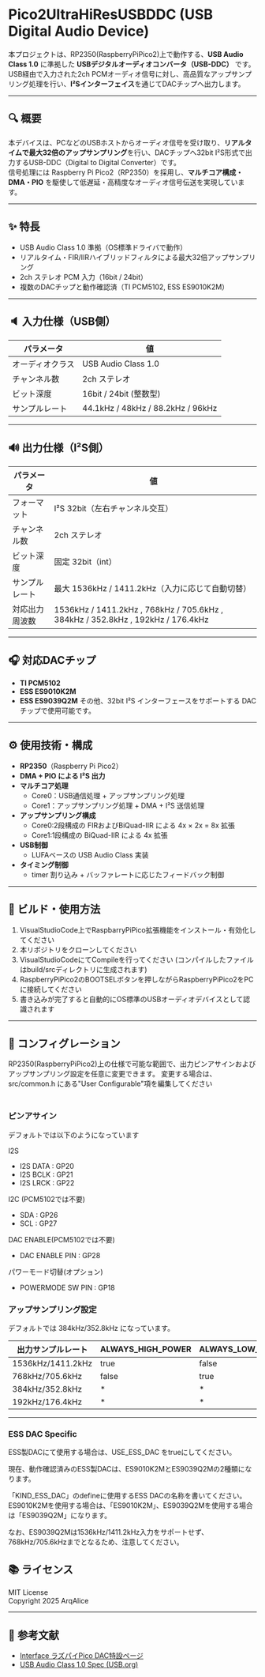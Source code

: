# Pico2UltraHiResUSBDDC (USB Digital Audio Device)

本プロジェクトは、RP2350(RaspberryPiPico2)上で動作する、**USB Audio Class 1.0** に準拠した **USBデジタルオーディオコンバータ（USB-DDC）** です。  
USB経由で入力された2ch PCMオーディオ信号に対し、高品質なアップサンプリング処理を行い、**I²Sインターフェイス**を通じてDACチップへ出力します。

---

## 🔍 概要

本デバイスは、PCなどのUSBホストからオーディオ信号を受け取り、**リアルタイムで最大32倍のアップサンプリング**を行い、DACチップへ32bit I²S形式で出力するUSB-DDC（Digital to Digital Converter）です。  
信号処理には Raspberry Pi Pico2（RP2350）を採用し、**マルチコア構成・DMA・PIO** を駆使して低遅延・高精度なオーディオ信号伝送を実現しています。

---

## ✨ 特長

- USB Audio Class 1.0 準拠（OS標準ドライバで動作）
- リアルタイム・FIR/IIRハイブリッドフィルタによる最大32倍アップサンプリング
- 2ch ステレオ PCM 入力（16bit / 24bit）
- 複数のDACチップと動作確認済（TI PCM5102, ESS ES9010K2M）

---

## 🔈 入力仕様（USB側）

| パラメータ       | 値                                |
| ---------------- | --------------------------------- |
| オーディオクラス | USB Audio Class 1.0               |
| チャンネル数     | 2ch ステレオ                      |
| ビット深度       | 16bit / 24bit (整数型)            |
| サンプルレート   | 44.1kHz / 48kHz / 88.2kHz / 96kHz |

---

## 🔊 出力仕様（I²S側）

| パラメータ     | 値                                                                              |
| -------------- | ------------------------------------------------------------------------------- |
| フォーマット   | I²S 32bit（左右チャンネル交互）                                                 |
| チャンネル数   | 2ch ステレオ                                                                    |
| ビット深度     | 固定 32bit（int）                                                               |
| サンプルレート | 最大 1536kHz / 1411.2kHz（入力に応じて自動切替）                                |
| 対応出力周波数 | 1536kHz / 1411.2kHz , 768kHz / 705.6kHz , 384kHz / 352.8kHz , 192kHz / 176.4kHz |

---

## 🎧 対応DACチップ

- **TI PCM5102**
- **ESS ES9010K2M**  
- **ESS ES9039Q2M**
その他、32bit I²S インターフェースをサポートする DAC チップで使用可能です。

---

## ⚙ 使用技術・構成

- **RP2350**（Raspberry Pi Pico2）
- **DMA + PIO による I²S 出力**
- **マルチコア処理**  
  - Core0：USB通信処理 + アップサンプリング処理  
  - Core1：アップサンプリング処理 + DMA + I²S 送信処理
- **アップサンプリング構成**  
  - Core0:2段構成の FIRおよびBiQuad-IIR による 4x × 2x = 8x 拡張
  - Core1:1段構成の BiQuad-IIR による 4x 拡張
- **USB制御**  
  - LUFAベースの USB Audio Class 実装
- **タイミング制御**  
  - timer 割り込み + バッファレートに応じたフィードバック制御

---

## 🔧 ビルド・使用方法

1. VisualStudioCode上でRaspbarryPiPico拡張機能をインストール・有効化してください
2. 本リポジトリをクローンしてください
3. VisualStudioCodeにてCompileを行ってください (コンパイルしたファイルはbuild/srcディレクトリに生成されます)
4. RaspberryPiPico2のBOOTSELボタンを押しながらRaspberryPiPico2をPCに接続してください
5. 書き込みが完了すると自動的にOS標準のUSBオーディオデバイスとして認識されます 

---

## 🔧 コンフィグレーション

RP2350(RaspberryPiPico2)上の仕様で可能な範囲で、出力ピンアサインおよびアップサンプリング設定を任意に変更できます。
変更する場合は、 src/common.h にある"User Configurable"項を編集してください  
　　
### ピンアサイン

デフォルトでは以下のようになっています

I2S
- I2S DATA : GP20
- I2S BCLK : GP21
- I2S LRCK : GP22

I2C (PCM5102では不要)
- SDA : GP26
- SCL : GP27

DAC ENABLE(PCM5102では不要)
- DAC ENABLE PIN : GP28

パワーモード切替(オプション)
- POWERMODE SW PIN : GP18

### アップサンプリング設定

デフォルトでは 384kHz/352.8kHz になっています。

| 出力サンプルレート | ALWAYS_HIGH_POWER | ALWAYS_LOW_POWER | BYPASS_CORE1_UPSAMPLING | CORE0_UPSAMPLING_192K |
| ------------------ | ----------------- | ---------------- | ----------------------- | --------------------- |
| 1536kHz/1411.2kHz  | true              | false            | false                   | false                 |
| 768kHz/705.6kHz    | false             | true             | false                   | false                 |
| 384kHz/352.8kHz    | *                 | *                | true                    | false                 |
| 192kHz/176.4kHz    | *                 | *                | *                       | true                  |

---

### ESS DAC Specific

ESS製DACにて使用する場合は、USE_ESS_DAC をtrueにしてください。  

現在、動作確認済みのESS製DACは、ES9010K2MとES9039Q2Mの2種類になります。  

「KIND_ESS_DAC」のdefineに使用するESS DACの名称を書いてください。  
ES9010K2Mを使用する場合は、「ES9010K2M」、ES9039Q2Mを使用する場合は「ES9039Q2M」になります。  

なお、ES9039Q2Mは1536kHz/1411.2kHz入力をサポートせず、768kHz/705.6kHzまでとなるため、注意してください。

## 📚 ライセンス

MIT License  
Copyright 2025 ArqAlice

---

## 📝 参考文献
- [Interface ラズパイPico DAC特設ページ](https://interface.cqpub.co.jp/pico_dac/)
- [USB Audio Class 1.0 Spec (USB.org)](https://www.usb.org/documents)